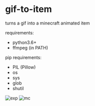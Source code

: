 # gif-to-item
turns a gif into a minecraft animated item

requirements:
* python3.6+
* ffmpeg (in PATH)

pip requirements:
* PIL (Pillow)
* os
* sys
* glob
* shutil

![exp](https://files.catbox.moe/gwttyr.gif)
![mc](https://files.catbox.moe/h40ovh.gif)
